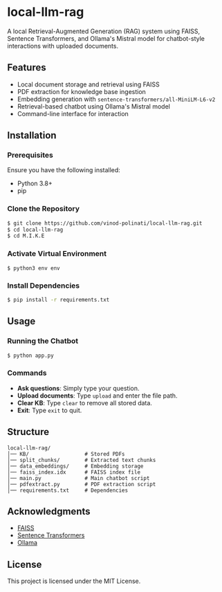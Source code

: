 # local-llm-rag

A local Retrieval-Augmented Generation (RAG) system using FAISS, Sentence Transformers, and Ollama's Mistral model for chatbot-style interactions with uploaded documents.

## Features

- Local document storage and retrieval using FAISS
- PDF extraction for knowledge base ingestion
- Embedding generation with `sentence-transformers/all-MiniLM-L6-v2`
- Retrieval-based chatbot using Ollama's Mistral model
- Command-line interface for interaction

## Installation

### Prerequisites

Ensure you have the following installed:
- Python 3.8+
- pip

### Clone the Repository
```bash
$ git clone https://github.com/vinod-polinati/local-llm-rag.git
$ cd local-llm-rag
$ cd M.I.K.E
```

### Activate Virtual Environment
```
$ python3 env env
```

### Install Dependencies
```bash
$ pip install -r requirements.txt
```

## Usage

### Running the Chatbot
```bash
$ python app.py
```

### Commands
- **Ask questions**: Simply type your question.
- **Upload documents**: Type `upload` and enter the file path.
- **Clear KB**: Type `clear` to remove all stored data.
- **Exit**: Type `exit` to quit.

## Structure
```
local-llm-rag/
│── KB/                  # Stored PDFs
│── split_chunks/        # Extracted text chunks
│── data_embeddings/     # Embedding storage
│── faiss_index.idx      # FAISS index file
│── main.py              # Main chatbot script
│── pdfextract.py        # PDF extraction script
│── requirements.txt     # Dependencies
```

## Acknowledgments
- [FAISS](https://github.com/facebookresearch/faiss)
- [Sentence Transformers](https://www.sbert.net/)
- [Ollama](https://ollama.ai/)

## License
This project is licensed under the MIT License.

